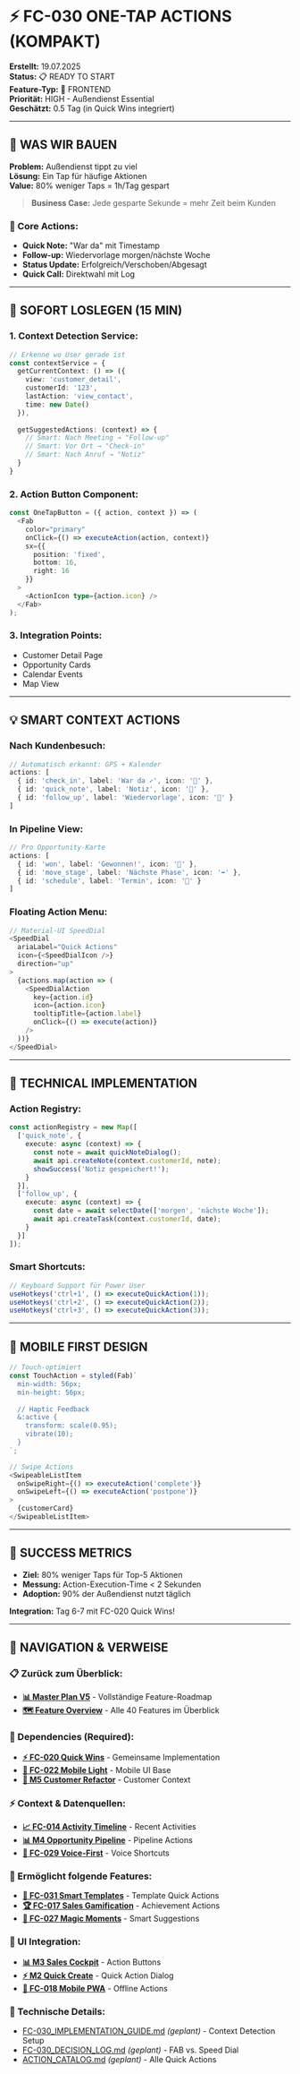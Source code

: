 # ⚡ FC-030 ONE-TAP ACTIONS (KOMPAKT)

**Erstellt:** 19.07.2025  
**Status:** 📋 READY TO START  
**Feature-Typ:** 🎨 FRONTEND  
**Priorität:** HIGH - Außendienst Essential  
**Geschätzt:** 0.5 Tag (in Quick Wins integriert)  

---

## 🧠 WAS WIR BAUEN

**Problem:** Außendienst tippt zu viel  
**Lösung:** Ein Tap für häufige Aktionen  
**Value:** 80% weniger Taps = 1h/Tag gespart  

> **Business Case:** Jede gesparte Sekunde = mehr Zeit beim Kunden

### 🎯 Core Actions:
- **Quick Note:** "War da" mit Timestamp
- **Follow-up:** Wiedervorlage morgen/nächste Woche
- **Status Update:** Erfolgreich/Verschoben/Abgesagt
- **Quick Call:** Direktwahl mit Log

---

## 🚀 SOFORT LOSLEGEN (15 MIN)

### 1. **Context Detection Service:**
```typescript
// Erkenne wo User gerade ist
const contextService = {
  getCurrentContext: () => ({
    view: 'customer_detail',
    customerId: '123',
    lastAction: 'view_contact',
    time: new Date()
  }),
  
  getSuggestedActions: (context) => {
    // Smart: Nach Meeting → "Follow-up"
    // Smart: Vor Ort → "Check-in"
    // Smart: Nach Anruf → "Notiz"
  }
}
```

### 2. **Action Button Component:**
```typescript
const OneTapButton = ({ action, context }) => (
  <Fab
    color="primary"
    onClick={() => executeAction(action, context)}
    sx={{ 
      position: 'fixed',
      bottom: 16,
      right: 16 
    }}
  >
    <ActionIcon type={action.icon} />
  </Fab>
);
```

### 3. **Integration Points:**
- Customer Detail Page
- Opportunity Cards  
- Calendar Events
- Map View

---

## 💡 SMART CONTEXT ACTIONS

### Nach Kundenbesuch:
```typescript
// Automatisch erkannt: GPS + Kalender
actions: [
  { id: 'check_in', label: 'War da ✓', icon: '📍' },
  { id: 'quick_note', label: 'Notiz', icon: '📝' },
  { id: 'follow_up', label: 'Wiedervorlage', icon: '📅' }
]
```

### In Pipeline View:
```typescript
// Pro Opportunity-Karte
actions: [
  { id: 'won', label: 'Gewonnen!', icon: '🎉' },
  { id: 'move_stage', label: 'Nächste Phase', icon: '➡️' },
  { id: 'schedule', label: 'Termin', icon: '📅' }
]
```

### Floating Action Menu:
```typescript
// Material-UI SpeedDial
<SpeedDial
  ariaLabel="Quick Actions"
  icon={<SpeedDialIcon />}
  direction="up"
>
  {actions.map(action => (
    <SpeedDialAction
      key={action.id}
      icon={action.icon}
      tooltipTitle={action.label}
      onClick={() => execute(action)}
    />
  ))}
</SpeedDial>
```

---

## 🔧 TECHNICAL IMPLEMENTATION

### Action Registry:
```typescript
const actionRegistry = new Map([
  ['quick_note', {
    execute: async (context) => {
      const note = await quickNoteDialog();
      await api.createNote(context.customerId, note);
      showSuccess('Notiz gespeichert!');
    }
  }],
  ['follow_up', {
    execute: async (context) => {
      const date = await selectDate(['morgen', 'nächste Woche']);
      await api.createTask(context.customerId, date);
    }
  }]
]);
```

### Smart Shortcuts:
```typescript
// Keyboard Support für Power User
useHotkeys('ctrl+1', () => executeQuickAction(1));
useHotkeys('ctrl+2', () => executeQuickAction(2));
useHotkeys('ctrl+3', () => executeQuickAction(3));
```

---

## 📱 MOBILE FIRST DESIGN

```typescript
// Touch-optimiert
const TouchAction = styled(Fab)`
  min-width: 56px;
  min-height: 56px;
  
  // Haptic Feedback
  &:active {
    transform: scale(0.95);
    vibrate(10);
  }
`;

// Swipe Actions
<SwipeableListItem
  onSwipeRight={() => executeAction('complete')}
  onSwipeLeft={() => executeAction('postpone')}
>
  {customerCard}
</SwipeableListItem>
```

---

## 🎯 SUCCESS METRICS

- **Ziel:** 80% weniger Taps für Top-5 Aktionen
- **Messung:** Action-Execution-Time < 2 Sekunden
- **Adoption:** 90% der Außendienst nutzt täglich

**Integration:** Tag 6-7 mit FC-020 Quick Wins!

---

## 🧭 NAVIGATION & VERWEISE

### 📋 Zurück zum Überblick:
- **[📊 Master Plan V5](/docs/CRM_COMPLETE_MASTER_PLAN_V5.md)** - Vollständige Feature-Roadmap
- **[🗺️ Feature Overview](/docs/features/MASTER/FEATURE_OVERVIEW.md)** - Alle 40 Features im Überblick

### 🔗 Dependencies (Required):
- **[⚡ FC-020 Quick Wins](/docs/features/PLANNED/20_quick_wins/FC-020_KOMPAKT.md)** - Gemeinsame Implementation
- **[📱 FC-022 Mobile Light](/docs/features/PLANNED/22_mobile_light/FC-022_KOMPAKT.md)** - Mobile UI Base
- **[👥 M5 Customer Refactor](/docs/features/PLANNED/12_customer_refactor_m5/M5_KOMPAKT.md)** - Customer Context

### ⚡ Context & Datenquellen:
- **[📈 FC-014 Activity Timeline](/docs/features/PLANNED/16_activity_timeline/FC-014_KOMPAKT.md)** - Recent Activities
- **[📊 M4 Opportunity Pipeline](/docs/features/ACTIVE/02_opportunity_pipeline/M4_KOMPAKT.md)** - Pipeline Actions
- **[🎤 FC-029 Voice-First](/docs/features/PLANNED/29_voice_first/FC-029_KOMPAKT.md)** - Voice Shortcuts

### 🚀 Ermöglicht folgende Features:
- **[📱 FC-031 Smart Templates](/docs/features/PLANNED/31_smart_templates/FC-031_KOMPAKT.md)** - Template Quick Actions
- **[🏆 FC-017 Sales Gamification](/docs/features/PLANNED/99_sales_gamification/FC-017_KOMPAKT.md)** - Achievement Actions
- **[🎯 FC-027 Magic Moments](/docs/features/PLANNED/27_magic_moments/FC-027_KOMPAKT.md)** - Smart Suggestions

### 🎨 UI Integration:
- **[📊 M3 Sales Cockpit](/docs/features/ACTIVE/05_ui_foundation/M3_SALES_COCKPIT_KOMPAKT.md)** - Action Buttons
- **[⚡ M2 Quick Create](/docs/features/ACTIVE/05_ui_foundation/M2_QUICK_CREATE_KOMPAKT.md)** - Quick Action Dialog
- **[📱 FC-018 Mobile PWA](/docs/features/PLANNED/18_mobile_pwa/FC-018_KOMPAKT.md)** - Offline Actions

### 🔧 Technische Details:
- [FC-030_IMPLEMENTATION_GUIDE.md](./FC-030_IMPLEMENTATION_GUIDE.md) *(geplant)* - Context Detection Setup
- [FC-030_DECISION_LOG.md](./FC-030_DECISION_LOG.md) *(geplant)* - FAB vs. Speed Dial
- [ACTION_CATALOG.md](./ACTION_CATALOG.md) *(geplant)* - Alle Quick Actions